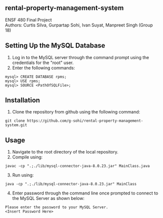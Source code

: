 ## rental-property-management-system
ENSF 480 Final Project </br>
Authors: Curtis Silva, Gurpartap Sohi, Ivan Suyat, Manpreet Singh (Group 18)

## Setting Up the MySQL Database
1. Log in to the MySQL server through the command prompt using the credentials for the "root" user.
2. Enter the following commands:
```
mysql> CREATE DATABASE rpms;
mysql> USE rpms;
mysql> SOURCE <PathOfSQLFile>;
```
 
## Installation
1. Clone the repository from github using the following command:
```
git clone https://github.com/g-sohi/rental-property-management-system.git
```

## Usage
1. Navigate to the root directory of the local repository.
2. Compile using: 
```
javac -cp ".;./lib/mysql-connector-java-8.0.23.jar" MainClass.java
```
3. Run using:
```
java -cp ".;./lib/mysql-connector-java-8.0.23.jar" MainClass
```
4. Enter password through the command line once prompted to connect to the MySQL Server as shown below:
```
Please enter the password to your MySQL Server.
<Insert Password Here>
```
